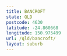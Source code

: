 ```yaml
---
title: BANCROFT
state: QLD
postcode: 4630
latitude: -24.860668
longitude: 150.975499
url: /qld/bancroft/
layout: suburb
---
```

